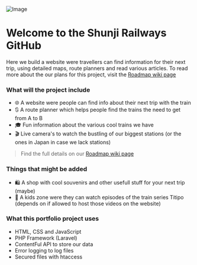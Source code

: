 ![Image](https://github.com/users/RubenTheCoder/projects/6/assets/130549492/829f9c6a-aba0-46b6-84ac-ab613a932c2d)

# Welcome to the Shunji Railways GitHub

Here we build a website were travellers can find information for their next trip, using detailed maps, route planners and read various articles. To read more about the our plans for this project, visit the [Roadmap wiki page](https://github.com/RubenTheCoder/SR.com/wiki/Roadmap)

### What will the project include
- 🌐 A website were people can find info about their next trip with the train
- 🔃 A route planner which helps people find the trains the need to get from A to B
- 🎓 Fun information about the various cool trains we have
- 🎬 Live camera's to watch the bustling of our biggest stations (or the ones in Japan in case we lack stations)
> Find the full details on our [Roadmap wiki page](https://github.com/RubenTheCoder/SR.com/wiki/Roadmap) 

### Things that might be added
- 🛍 A shop with cool souvenirs and other usefull stuff for your next trip (maybe)
- 🧩 A kids zone were they can watch episodes of the train series Titipo (depends on if allowed to host those videos on the website)

### What this portfolio project uses
- HTML, CSS and JavaScript
- PHP Framework (Laravel)
- ContentFul API to store our data
- Error logging to log files
- Secured files with htaccess
